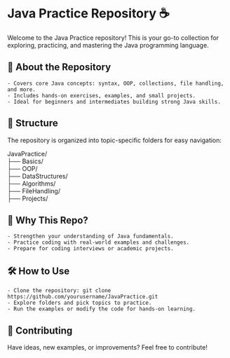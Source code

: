 # Java Practice Repository ☕

Welcome to the Java Practice repository! This is your go-to collection for exploring, practicing, and mastering the Java programming language.

## 🚀 About the Repository

    - Covers core Java concepts: syntax, OOP, collections, file handling, and more.
    - Includes hands-on exercises, examples, and small projects.
    - Ideal for beginners and intermediates building strong Java skills.

## 📂 Structure

The repository is organized into topic-specific folders for easy navigation:

JavaPractice/  
├── Basics/  
├── OOP/  
├── DataStructures/  
├── Algorithms/  
├── FileHandling/  
├── Projects/  

## 🌟 Why This Repo?

    - Strengthen your understanding of Java fundamentals.
    - Practice coding with real-world examples and challenges.
    - Prepare for coding interviews or academic projects.

## 🛠️ How to Use

    - Clone the repository: git clone https://github.com/yourusername/JavaPractice.git
    - Explore folders and pick topics to practice.
    - Run the examples or modify the code for hands-on learning.

## 🤝 Contributing

Have ideas, new examples, or improvements? Feel free to contribute!
